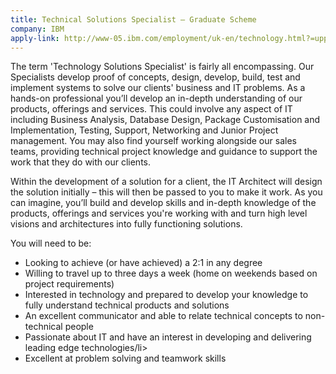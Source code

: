 ```yaml
---
title: Technical Solutions Specialist – Graduate Scheme
company: IBM
apply-link: http://www-05.ibm.com/employment/uk-en/technology.html?=uppermenu
---
```

<p>
The term 'Technology Solutions Specialist' is fairly all encompassing. Our Specialists develop proof of concepts, design, develop, build, test and implement systems to solve our clients' business and IT problems.
As a hands-on professional you’ll develop an in-depth understanding of our products, offerings and services. This could involve any aspect of IT including Business Analysis, Database Design, Package Customisation and Implementation, Testing, Support, Networking and Junior Project management. You may also find yourself working alongside our sales teams, providing technical project knowledge and guidance to support the work that they do with our clients.
</p>
<p>
Within the development of a solution for a client, the IT Architect will design the solution initially – this will then be passed to you to make it work. As you can imagine, you’ll build and develop skills and in-depth knowledge of the products, offerings and services you're working with and turn high level visions and architectures into fully functioning solutions.
</p>
<p>
    You will need to be:
    <ul>
        <li>Looking to achieve (or have achieved) a 2:1 in any degree</li>
        <li>Willing to travel up to three days a week (home on weekends based on project requirements)</li>
        <li>Interested in technology and prepared to develop your knowledge to fully understand technical products and solutions</li>
        <li>An excellent communicator and able to relate technical concepts to non-technical people</li>
        <li>Passionate about IT and have an interest in developing and delivering leading edge technologies/li>
        <li>Excellent at problem solving and teamwork skills</li>
    </ul>
</p>